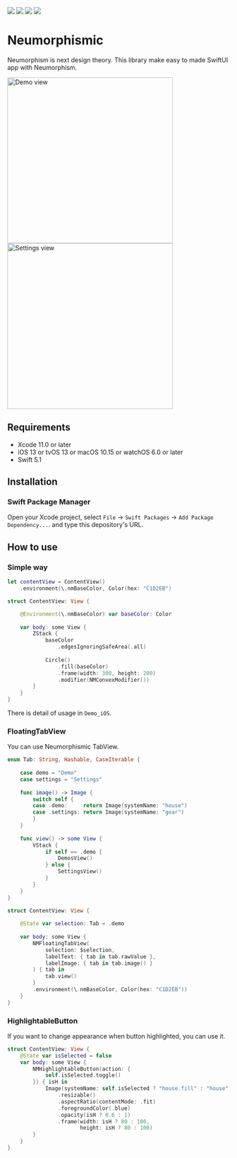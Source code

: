 ![](https://img.shields.io/github/license/mcasashi-aso/Neumorphismic)
![](https://img.shields.io/badge/Swift-5.1-brightgreen)
![](https://img.shields.io/badge/SwiftPM-complete-blue)
![](https://img.shields.io/badge/license-MIT-yellow)



# Neumorphismic

Neumorphism is next design theory. 
This library make easy to made SwiftUI app with Neumorphism.

<img width="375" alt="Demo view" src="https://qiita-image-store.s3.ap-northeast-1.amazonaws.com/0/186526/da601bf5-0387-9c0d-0e2a-de6cc5e1e38f.png">
<img width="375" alt="Settings view" src="https://qiita-image-store.s3.ap-northeast-1.amazonaws.com/0/186526/9b5782fc-9f20-53f5-ac8c-9d4c7049e9b5.png">

## Requirements

- Xcode 11.0 or later
- iOS 13 or tvOS 13 or macOS 10.15 or watchOS 6.0 or later
- Swift 5.1

## Installation

### Swift Package Manager

Open your Xcode project, select `File` -> `Swift Packages` -> `Add Package Dependency...`. and type this depository's URL.

## How to use

### Simple way

```swift:SceneDelegate.swift
let contentView = ContentView()
    .environment(\.nmBaseColor, Color(hex: "C1D2EB")
```


```swift:ContentView.swift
struct ContentView: View {

    @Environment(\.nmBaseColor) var baseColor: Color
    
    var body: some View {
        ZStack {
            baseColor
                .edgesIgnoringSafeArea(.all)
            
            Circle()
                .fill(baseColor)
                .frame(width: 300, height: 200)
                .modifier(NMConvexModifier())
        }
    }
}
```
There is detail of usage in `Demo_iOS`.   

### FloatingTabView

You can use Neumorphismic TabView.

```swift:Tab.swift
enum Tab: String, Hashable, CaseIterable {
    
    case demo = "Demo"
    case settings = "Settings"
    
    func image() -> Image {
        switch self {
        case .demo:     return Image(systemName: "house")
        case .settings: return Image(systemName: "gear")
        }
    }
    
    func view() -> some View {
        VStack {
            if self == .demo {
                DemosView()
            } else {
                SettingsView()
            }
        }
    }
}
```
```swift:ContentView.swift
struct ContentView: View {
    
    @State var selection: Tab = .demo
    
    var body: some View {
        NMFloatingTabView(
            selection: $selection,
            labelText: { tab in tab.rawValue },
            labelImage: { tab in tab.image() }
        ) { tab in
            tab.view()
        }
        .environment(\.nmBaseColor, Color(hex: "C1D2EB"))
    }
}
```

### HighlightableButton

If you want to change appearance when button highlighted, you can use it.

```swift:ContentView.swift
struct ContentView: View {
    @State var isSelected = false
    var body: some View {
        NMHighlightableButton(action: {
            self.isSelected.toggle()
        }) { isH in
            Image(systemName: self.isSelected ? "house.fill" : "house")
                .resizable()
                .aspectRatio(contentMode: .fit)
                .foregroundColor(.blue)
                .opacity(isH ? 0.6 : 1)
                .frame(width: isH ? 80 : 100,
                       height: isH ? 80 : 100)
        }
    }
}
```

